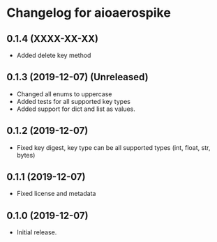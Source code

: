 # Changelog for aioaerospike

## 0.1.4 (XXXX-XX-XX)
- Added delete key method

## 0.1.3 (2019-12-07) (Unreleased)
- Changed all enums to uppercase
- Added tests for all supported key types
- Added support for dict and list as values.

## 0.1.2 (2019-12-07)
- Fixed key digest, key type can be all supported types (int, float, str, bytes)

## 0.1.1 (2019-12-07)
- Fixed license and metadata

## 0.1.0 (2019-12-07)

- Initial release.
